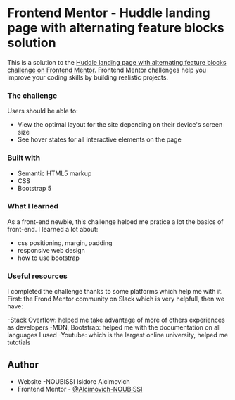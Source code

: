 


# Frontend Mentor - Huddle landing page with alternating feature blocks solution

This is a solution to the [Huddle landing page with alternating feature blocks challenge on Frontend Mentor](https://www.frontendmentor.io/challenges/huddle-landing-page-with-alternating-feature-blocks-5ca5f5981e82137ec91a5100). Frontend Mentor challenges help you improve your coding skills by building realistic projects. 


### The challenge

Users should be able to:

- View the optimal layout for the site depending on their device's screen size
- See hover states for all interactive elements on the page

### Built with

- Semantic HTML5 markup
- CSS 
- Bootstrap 5


### What I learned

As a front-end newbie, this challenge helped me pratice a lot the basics of front-end. 
I learned a lot about: 

- css positioning, margin, padding  
- responsive web design
- how to use bootstrap


### Useful resources

I completed the challenge thanks to some platforms which help me with it. First: the Frond Mentor community on Slack which is very helpfull, then we have:

-Stack Overflow: helped me take advantage of more of others experiences as developers
-MDN, Bootstrap: helped me with the documentation on all languages I used
-Youtube: which is the largest online university, helped me tutotials 

## Author

- Website -NOUBISSI Isidore Alcimovich 
- Frontend Mentor - [@Alcimovich-NOUBISSI](https://www.frontendmentor.io/profile/Alcimovich-NOUBISSI)

